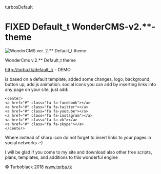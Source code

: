turbosDefault
# FIXED Default_t   WonderCMS-v2.**-theme
![WonderCMS ver. 2.** Default_t theme](http://torba.tk/default_t_theme.jpg)


WonderCms v.2.** Default_t theme

http://torba.tk/default_t/ - DEMO

is based on a default template, added some changes, logo, background, button up, add js animation.
social icons you can add by inserting links into any page on your site, just add:
```
<center>
<a href="#" class="fa fa-facebook"></a>
<a href="#" class="fa fa-twitter"></a>
<a href="#" class="fa fa-youtube"></a>
<a href="#" class="fa fa-instagram"></a>
<a href="#" class="fa fa-vk"></a>
<a href="#" class="fa fa-skype"></a>
</center>
```

Where instead of sharp icon do not forget to insert links to your pages in social networks :-)

I will be glad if you come to my site and download also other free scripts, plans, templates, and additions to this wonderful engine  

© Turboblack 2018 www.torba.tk
